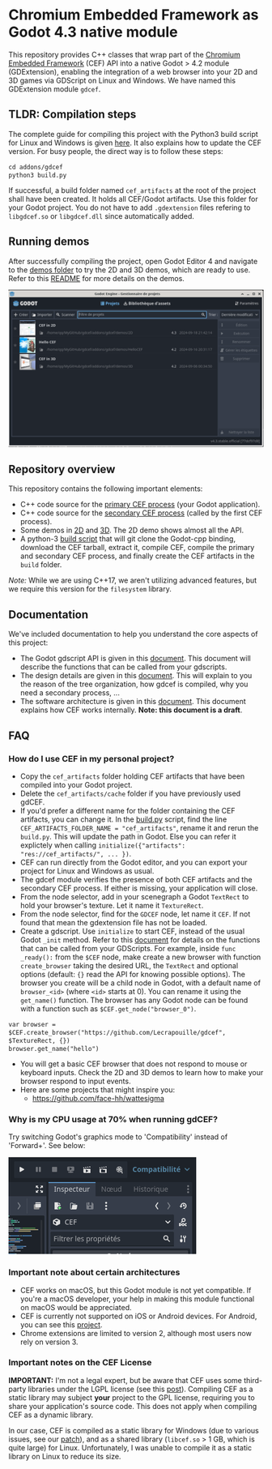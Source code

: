 # Chromium Embedded Framework as Godot 4.3 native module

This repository provides C++ classes that wrap part of the [Chromium Embedded Framework](https://bitbucket.org/chromiumembedded/cef/wiki/Home) (CEF) API into a native Godot > 4.2 module (GDExtension), enabling the integration of a web browser into your 2D and 3D games via GDScript on Linux and Windows. We have named this GDExtension module `gdcef`.

## TLDR: Compilation steps

The complete guide for compiling this project with the Python3 build script for Linux and Windows is given [here](doc/installation.md). It also explains how to update the CEF version. For busy people, the direct way is to follow these steps:

```
cd addons/gdcef
python3 build.py
```

If successful, a build folder named `cef_artifacts` at the root of the project shall have been created. It holds all CEF/Godot artifacts. Use this folder for your Godot project. You do not have to add `.gdextension` files refering to `libgdcef.so` or `libgdcef.dll` since automatically added.

## Running demos

After successfully compiling the project, open Godot Editor 4 and navigate to the [demos folder](demos) to try the 2D and 3D demos, which are ready to use. Refer to this [README](demos/README.md) for more details on the demos.

![CEFdemos](doc/pics/demos.png)

## Repository overview

This repository contains the following important elements:
- C++ code source for the [primary CEF process](gdcef/) (your
  Godot application).
- C++ code source for the [secondary CEF process](subprocess/)
  (called by the first CEF process).
- Some demos in [2D](demos/2D/) and [3D](demos/3D/). The 2D demo shows almost all the API.
- A python-3 [build script](build.py) that will git clone the
  Godot-cpp binding, download the CEF tarball, extract it, compile CEF, compile the primary and
  secondary CEF process, and finally create the CEF artifacts in the `build` folder.

*Note:* While we are using C++17, we aren't utilizing advanced features, but we require this version for the `filesystem` library.

## Documentation

We've included documentation to help you understand the core aspects of this project:
- The Godot gdscript API is given in this [document](doc/API.md).
  This document will describe the functions that can be called from your gdscripts.
- The design details are given in this
  [document](doc/detailsdesign.md). This will explain to you
  the reason of the tree organization, how gdcef is compiled, why you need a
  secondary process, ...
- The software architecture is given in this
  [document](doc/architecture.md). This document explains how CEF
  works internally. **Note: this document is a draft**.

## FAQ

### How do I use CEF in my personal project?

- Copy the `cef_artifacts` folder holding CEF artifacts that have been compiled into your Godot project.
- Delete the `cef_artifacts/cache` folder if you have previously used gdCEF.
- If you'd prefer a different name for the folder containing the CEF artifacts, you can change it. In the [build.py](../build.py) script, find the line `CEF_ARTIFACTS_FOLDER_NAME = "cef_artifacts"`, rename it and rerun the `build.py`. This will update the path in Godot.
  Else you can refer it explictely when calling `initialize({"artifacts": "res://cef_artifacts/", ... })`.
- CEF can run directly from the Godot editor, and you can export your project for Linux and Windows as usual.
- The gdcef module verifies the presence of both CEF artifacts and the secondary CEF process. If either is missing, your application will close.
- From the node selector, add in your scenegraph a Godot `TextRect` to hold your browser's texture. Let it name it `TextureRect`.
- From the node selector, find for the `GDCEF` node, let name it `CEF`. If not found that mean the gdextension file has not be loaded.
- Create a gdscript. Use `initialize` to start CEF, instead of the usual Godot `_init` method. Refer to this [document](doc/API.md) for details on the functions that can be called from your GDScripts. For example, inside `func _ready():` from the `$CEF` node, make create a new browser with function `create_browser` taking the desired URL, the `TextRect` and optional options (default: `{}` read the API for knowing possible options). The browser you create will be a child node in Godot, with a default name of `browser_<id>` (where `<id>` starts at 0). You can rename it using the `get_name()` function. The browser has any Godot node can be found with a function such as `$CEF.get_node("browser_0")`.

```
var browser = $CEF.create_browser("https://github.com/Lecrapouille/gdcef", $TextureRect, {})
browser.get_name("hello")
```

- You will get a basic CEF browser that does not respond to mouse or keyboard inputs. Check the 2D and 3D demos to learn how to make your browser respond to input events.
- Here are some projects that might inspire you:
  - https://github.com/face-hh/wattesigma

### Why is my CPU usage at 70% when running gdCEF?

Try switching Godot's graphics mode to 'Compatibility' instead of 'Forward+'. See below:

![graphic mode](doc/pics/graphic_mode.png)

### Important note about certain architectures

- CEF works on macOS, but this Godot module is not yet compatible. If you're a macOS developer, your help in making this module functional on macOS would be appreciated.
- CEF is currently not supported on iOS or Android devices. For Android, you can see this [project](https://github.com/Sam2much96/GodotChrome). 
- Chrome extensions are limited to version 2, although most users now rely on version 3.

### Important notes on the CEF License

**IMPORTANT:** I'm not a legal expert, but be aware that CEF uses some third-party libraries under the LGPL license (see this
[post](https://www.magpcss.org/ceforum/viewtopic.php?f=6&t=11182)). Compiling CEF as a static library may subject **your** project to the GPL license, requiring you to share your application's source code. This does not apply when compiling CEF as a dynamic library.

In our case, CEF is compiled as a static library for Windows (due to various issues, see our [patch](patches/CEF/win/)), and as a shared library (`libcef.so` > 1 GB, which is quite large) for Linux. Unfortunately, I was unable to compile it as a static library on Linux to reduce its size.
